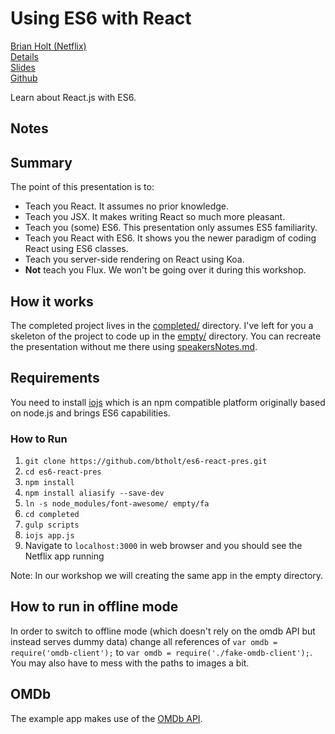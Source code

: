 # Using ES6 with React
[Brian Holt (Netflix)](http://netflix.com/)  
[Details](http://fluentconf.com/javascript-html-2015/public/schedule/detail/39074)  
[Slides](http://cdn.oreillystatic.com/en/assets/1/event/125/Gitting%20More%20Out%20of%20Git%20Presentation.pdf)  
[Github](https://github.com/btholt/es6-react-pres)  

Learn about React.js with ES6.

## Notes

## Summary

The point of this presentation is to:

- Teach you React. It assumes no prior knowledge.
- Teach you JSX. It makes writing React so much more pleasant.
- Teach you (some) ES6. This presentation only assumes ES5 familiarity.
- Teach you React with ES6. It shows you the newer paradigm of coding React using ES6 classes.
- Teach you server-side rendering on React using Koa.
- **Not** teach you Flux. We won't be going over it during this workshop.

## How it works

The completed project lives in the [completed/](https://github.com/btholt/es6-react-pres/tree/master/completed) directory. I've left for you a skeleton of the project to code up in the [empty/](https://github.com/btholt/es6-react-pres/tree/master/empty) directory. You can recreate the presentation without me there using [speakersNotes.md](https://github.com/btholt/es6-react-pres/tree/master/speakersNotes.md).

## Requirements

You need to install [iojs](https://iojs.org) which is an npm compatible platform originally based on node.js and brings ES6 capabilities.

### How to Run

1. `git clone https://github.com/btholt/es6-react-pres.git`
2. `cd es6-react-pres`
1. `npm install`
2. `npm install aliasify --save-dev`
3. `ln -s node_modules/font-awesome/ empty/fa`
4. `cd completed`
5. `gulp scripts`
6. `iojs app.js`
7. Navigate to `localhost:3000` in web browser and you should see the Netflix app running

Note:  In our workshop we will creating the same app in the empty directory.

## How to run in offline mode

In order to switch to offline mode (which doesn't rely on the omdb API but instead serves dummy data) change all references of `var omdb = require('omdb-client');` to `var omdb = require('./fake-omdb-client');`. You may also have to mess with the paths to images a bit.

## OMDb

The example app makes use of the [OMDb API](http://www.omdbapi.com/).